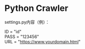 # Python Crawler

settings.py内容（例）：

ID = "id"  
PASS = "123456"  
URL = "https://www.yourdomain.html"

